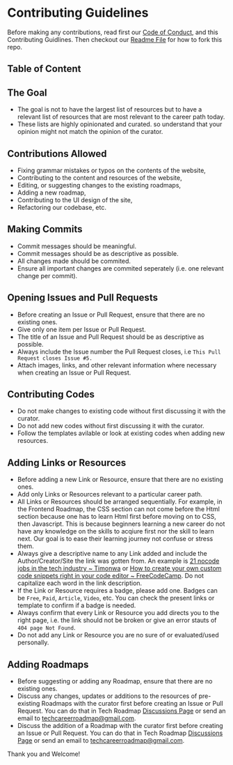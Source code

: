 # Contributing Guidelines
Before making any contributions, read first our [Code of Conduct](https://github.com/Timonwa/techroadmap/blob/main/CODE_OF_CONDUCT.md), and this Contributing Guidlines. Then checkout our [Readme File](https://github.com/Timonwa/techroadmap#getting-started) for how to fork this repo.

## Table of Content

## The Goal
- The goal is not to have the largest list of resources but to have a relevant list of resources that are most relevant to the career path today.
- These lists are highly opinionated and curated. so understand that your opinion might not match the opinion of the curator.

## Contributions Allowed
- Fixing grammar mistakes or typos on the contents of the website,
- Contributing to the content and resources of the website,
- Editing, or suggesting changes to the existing roadmaps,
- Adding a new roadmap,
- Contributing to the UI design of the site,
- Refactoring our codebase, etc.

## Making Commits
- Commit messages should be meaningful.
- Commit messages should be as descriptive as possible.
- All changes made should be commited.
- Ensure all important changes are commited seperately (i.e. one relevant change per commit).

## Opening Issues and Pull Requests
- Before creating an Issue or Pull Request, ensure that there are no existing ones.
- Give only one item per Issue or Pull Request.
- The title of an Issue and Pull Request should be as descriptive as possible.
- Always include the Issue number the Pull Request closes, i.e `This Pull Request closes Issue #5.`
- Attach images, links, and other relevant information where necessary when creating an Issue or Pull Request.

## Contributing Codes
- Do not make changes to existing code without first discussing it with the curator.
- Do not add new codes without first discussing it with the curator.
- Follow the templates avilable or look at existing codes when adding new resources.

## Adding Links or Resources
- Before adding a new Link or Resource, ensure that there are no existing ones.
- Add only Links or Resources relevant to a particular career path.
- All Links or Resources should be arranged sequentially. For example, in the Frontend Roadmap, the CSS section can not come before the Html section because one has to learn Html first before moving on to CSS, then Javascript. This is because beginners learning a new career do not have any knowledge on the skills to acqiure first nor the skill to learn next. Our goal is to ease their learning journey not confuse or stress them.
- Always give a descriptive name to any Link added and include the Author/Creator/Site the link was gotten from. An example is [21 nocode jobs in the tech industry ~ Timonwa](https://blog.timonwa.com/you-dont-need-to-write-code-to-become-a-tech-sisbro) or [How to create your own custom code snippets right in your code editor ~ FreeCodeCamp](https://www.freecodecamp.org/news/create-your-own-custom-code-snippets/). Do not capitalize each word in the link description.
- If the Link or Resource requires a badge, please add one. Badges can be `Free`, `Paid`, `Article`, `Video`, etc. You can check the present links or template to confirm if a badge is needed.
- Always confirm that every Link or Resource you add directs you to the right page, i.e. the link should not be broken or give an error stauts of `404 page Not Found`.
- Do not add any Link or Resource you are no sure of or evaluated/used personally.

## Adding Roadmaps
- Before suggesting or adding any Roadmap, ensure that there are no existing ones.
- Discuss any changes, updates or additions to the resources of pre-existing Roadmaps with the curator first before creating an Issue or Pull Request. You can do that in Tech Roadmap [Discussions Page](https://github.com/Timonwa/techroadmap/discussions/categories/ideas) or send an email to [techcareerroadmap@gmail.com](mailto:techcareerroadmap@gmail.com).
- Discuss the addition of a Roadmap with the curator first before creating an Issue or Pull Request. You can do that in Tech Roadmap [Discussions Page](https://github.com/Timonwa/techroadmap/discussions/categories/ideas) or send an email to [techcareerroadmap@gmail.com](mailto:techcareerroadmap@gmail.com).

Thank you and Welcome!
